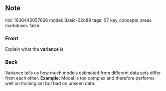## Note
nid: 1638442057826
model: Basic-02d89
tags: 07_key_concepts_areas
markdown: false

### Front
Explain what the <b>variance</b> is.

### Back
Variance tells us how much models estimated from different data
sets differ from each other. <b>Example:</b> Model is too complex
and therefore performs well on training set but bad on unseen data.
